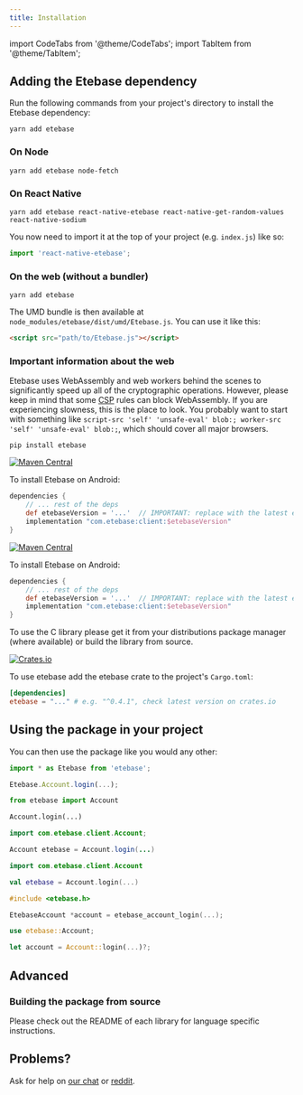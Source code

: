 ```yaml
---
title: Installation
---
```


import CodeTabs from '@theme/CodeTabs';
import TabItem from '@theme/TabItem';

## Adding the Etebase dependency

Run the following commands from your project's directory to install the Etebase dependency:

<CodeTabs>
<TabItem value="js">

```shell
yarn add etebase
```


### On Node

```shell
yarn add etebase node-fetch
```

### On React Native

```shell
yarn add etebase react-native-etebase react-native-get-random-values react-native-sodium
```

You now need to import it at the top of your project (e.g. `index.js`) like so:

```js
import 'react-native-etebase';
```


### On the web (without a bundler)

```shell
yarn add etebase
```

The UMD bundle is then available at `node_modules/etebase/dist/umd/Etebase.js`. You can use it like this:

```html
<script src="path/to/Etebase.js"></script>
```

### Important information about the web

Etebase uses WebAssembly and web workers behind the scenes to significantly speed up all of the cryptographic operations. However, please keep in mind that some [CSP](https://en.wikipedia.org/wiki/Content_Security_Policy) rules can block WebAssembly. If you are experiencing slowness, this is the place to look. You probably want to start with something like `script-src 'self' 'unsafe-eval' blob:; worker-src 'self' 'unsafe-eval' blob:;`, which should cover all major browsers.

</TabItem>
<TabItem value="py">

```shell
pip install etebase
```

</TabItem>
<TabItem value="java">

[![Maven Central](https://img.shields.io/maven-central/v/com.etebase/client.svg?label=Maven%20Central)](https://search.maven.org/search?q=g:%22com.etebase%22%20AND%20a:%22client%22)

To install Etebase on Android:

```groovy title="app/build.gradle"
dependencies {
    // ... rest of the deps
    def etebaseVersion = '...'  // IMPORTANT: replace with the latest etebase version from the badge above
    implementation "com.etebase:client:$etebaseVersion"
}
```

</TabItem>
<TabItem value="kt">

[![Maven Central](https://img.shields.io/maven-central/v/com.etebase/client.svg?label=Maven%20Central)](https://search.maven.org/search?q=g:%22com.etebase%22%20AND%20a:%22client%22)

To install Etebase on Android:

```groovy title="app/build.gradle"
dependencies {
    // ... rest of the deps
    def etebaseVersion = '...'  // IMPORTANT: replace with the latest etebase version from the badge above
    implementation "com.etebase:client:$etebaseVersion"
}
```

</TabItem>
<TabItem value="c">

To use the C library please get it from your distributions package manager (where available) or build the library from source.

</TabItem>
<TabItem value="rs">

[![Crates.io](https://img.shields.io/crates/v/etebase)](https://crates.io/crates/etebase)

To use etebase add the etebase crate to the project's `Cargo.toml`:

```toml title="Cargo.toml"
[dependencies]
etebase = "..." # e.g. "^0.4.1", check latest version on crates.io
```

</TabItem>
</CodeTabs>

## Using the package in your project

You can then use the package like you would any other:
<CodeTabs>
<TabItem value="js">

```js
import * as Etebase from 'etebase';

Etebase.Account.login(...);
```

</TabItem>
<TabItem value="py">

```python
from etebase import Account

Account.login(...)
```

</TabItem>
<TabItem value="java">

```java
import com.etebase.client.Account;

Account etebase = Account.login(...)
```

</TabItem>
<TabItem value="kt">

```kotlin
import com.etebase.client.Account

val etebase = Account.login(...)
```

</TabItem>
<TabItem value="c">

```c
#include <etebase.h>

EtebaseAccount *account = etebase_account_login(...);
```

</TabItem>
<TabItem value="rs">

```rust
use etebase::Account;

let account = Account::login(...)?;
```

</TabItem>
</CodeTabs>

## Advanced

### Building the package from source

Please check out the README of each library for language specific instructions.


## Problems?

Ask for help on [our chat](https://www.etebase.com/community-chat/) or [reddit](https://www.reddit.com/r/EteSync/).
